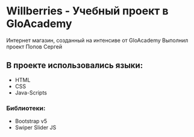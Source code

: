 # Willberries - Учебный проект в GloAcademy
Интернет магазин, созданный на интенсиве от GloAcademy
Выполнил проект Попов Сергей
## В проекте использовались языки:
- HTML
- CSS
- Java-Scripts
### Библиотеки:
- Bootstrap v5
- Swiper Slider JS
